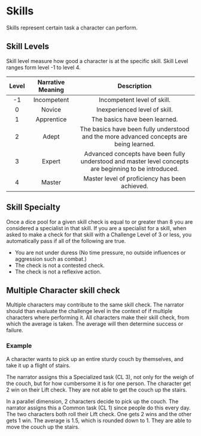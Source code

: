 # Skills

Skills represent certain task a character can perform.

## Skill Levels

Skill level measure how good a character is at the specific skill. Skill Level ranges form level -1 to level 4.

| Level | Narrative Meaning |                                              Description                                              |
| :---: | :---------------: | :----------------------------------------------------------------------------------------------------: |
|  -1  |    Incompetent    |                                      Incompetent level of skill.                                      |
|   0   |      Novice      |                                     Inexperienced level of skill.                                     |
|   1   |    Apprentice    |                                     The basics have been learned.                                     |
|   2   |       Adept       |        The basics have been fully understood and the more advanced concepts are being learned.        |
|   3   |      Expert      | Advanced concepts have been fully understood and master level concepts are beginning to be introduced. |
|   4   |      Master      |                             Master level of proficiency has been achieved.                             |

## Skill Specialty

Once a dice pool for a given skill check is equal to or greater than 8 you are considered a specialist in that skill. If you are a specialist for a skill, when asked to make a check for that skill with a Challenge Level of 3 or less, you automatically pass if all of the following are true.

- You are not under duress (No time pressure, no outside influences or aggression such as combat.)
- The check is not a contested check.
- The check is not a reflexive action.

## Multiple Character skill check

Multiple characters may contribute to the same skill check. The narrator should than evaluate the challenge level in the context of if multiple characters where performing it. All characters make their skill check, from which the average is taken. The average will then determine success or failure.

### Example

A character wants to pick up an entire sturdy couch by themselves, and take it up a flight of stairs.

The narrator assigns this a Specialized task (CL 3), not only for the weigh of the couch, but for how cumbersome it is for one person. The character get 2 win on their Lift check. They are not able to get the couch up the stairs.

In a parallel dimension, 2 characters decide to pick up the couch. The narrator assigns this a Common task (CL 1) since people do this every day. The two characters both roll their Lift check. One gets 2 wins and the other gets 1 win. The average is 1.5, which is rounded down to 1. They are able to move the couch up the stairs.
